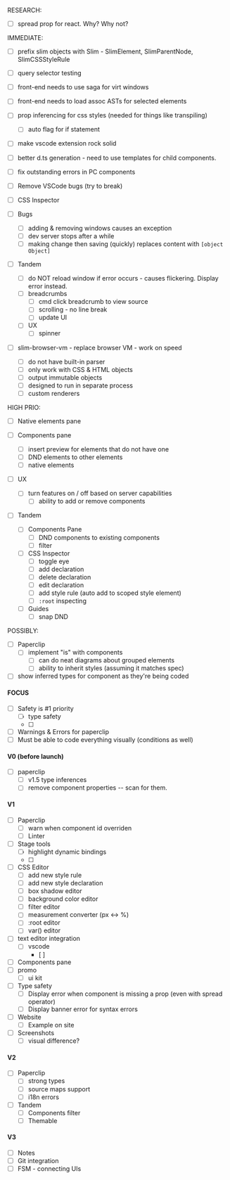 RESEARCH:

- [ ] spread prop for react. Why? Why not?

IMMEDIATE:

- [ ] prefix slim objects with Slim - SlimElement, SlimParentNode, SlimCSSStyleRule
- [ ] query selector testing

- [ ] front-end needs to use saga for virt windows
- [ ] front-end needs to load assoc ASTs for selected elements

- [ ] prop inferencing for css styles (needed for things like transpiling)
  - [ ] auto flag for if statement
- [ ] make vscode extension rock solid
- [ ] better d.ts generation - need to use templates for child components.

- [ ] fix outstanding errors in PC components
- [ ] Remove VSCode bugs (try to break)

- [ ] CSS Inspector

- [ ] Bugs
  - [ ] adding & removing windows causes an exception
  - [ ] dev server stops after a while
  - [ ] making change then saving (quickly) replaces content with `[object Object]`
  
- [ ] Tandem
  - [ ] do NOT reload window if error occurs - causes flickering. Display error instead.
  - [ ] breadcrumbs
    - [ ] cmd click breadcrumb to view source
    - [ ] scrolling - no line break
    - [ ] update UI
  - [ ] UX
    - [ ] spinner 

- [ ] slim-browser-vm - replace browser VM - work on speed
  - [ ] do not have built-in parser
  - [ ] only work with CSS & HTML objects
  - [ ] output immutable objects
  - [ ] designed to run in separate process
  - [ ] custom renderers

HIGH PRIO:

- [ ] Native elements pane

- [ ] Components pane
    - [ ] insert preview for elements that do not have one
  - [ ] DND elements to other elements
  - [ ] native elements

- [ ] UX
  - [ ] turn features on / off based on server capabilities
    - [ ] ability to add or remove components

- [ ] Tandem
  - [ ] Components Pane
    - [ ] DND components to existing components
    - [ ] filter
  - [ ] CSS Inspector
    - [ ] toggle eye
    - [ ] add declaration
    - [ ] delete declaration
    - [ ] edit declaration
    - [ ] add style rule (auto add to scoped style element)
    - [ ] `:root` inspecting
  - [ ] Guides
    - [ ] snap DND

POSSIBLY:

- [ ] Paperclip
  - [ ] implement "is" with components
    - [ ] can do neat diagrams about grouped elements
    - [ ] ability to inherit styles (assuming it matches spec)

- [ ] show inferred types for component as they're being coded

#### FOCUS

- [ ] Safety is #1 priority
  - [ ] type safety
  - [ ] 
- [ ] Warnings & Errors for paperclip
- [ ] Must be able to code everything visually (conditions as well)

#### V0 (before launch)

- [ ] paperclip
  - [ ] v1.5 type inferences
  - [ ] remove component properties -- scan for them.

#### V1

- [ ] Paperclip
  - [ ] warn when component id overriden
  - [ ] Linter
- [ ] Stage tools
  - [ ] highlight dynamic bindings
  - [ ] 
- [ ] CSS Editor
  - [ ] add new style rule
  - [ ] add new style declaration
  - [ ] box shadow editor
  - [ ] background color editor
  - [ ] filter editor
  - [ ] measurement converter (px <-> %)
  - [ ] :root editor
  - [ ] var() editor
- [ ] text editor integration
  - [ ] vscode
    - [ ] 
- [ ] Components pane
- [ ] promo
  - [ ] ui kit 
- [ ] Type safety
  - [ ] Display error when component is missing a prop (even with spread operator)
  - [ ] Display banner error for syntax errors
- [ ] Website
  - [ ] Example on site
- [ ] Screenshots
  - [ ] visual difference?

#### V2

- [ ] Paperclip 
  - [ ] strong types
  - [ ] source maps support
  - [ ] i18n errors

- [ ] Tandem
  - [ ] Components filter
  - [ ] Themable

#### V3

- [ ] Notes
- [ ] Git integration
- [ ] FSM - connecting UIs